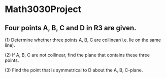 # Math3030Project

## Four points A, B, C and D in R3 are given.

(1) Determine whether three points A, B, C are collinear(i.e. lie on the same line).

(2) If A, B, C are not collinear, find the plane that contains these three points.

(3) Find the point that is symmetrical to D about the A, B, C-plane.
